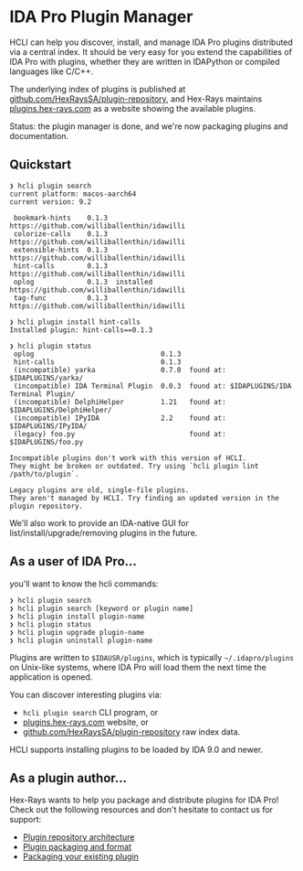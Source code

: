 # IDA Pro Plugin Manager

HCLI can help you discover, install, and manage IDA Pro plugins distributed via a central index.
It should be very easy for you extend the capabilities of IDA Pro with plugins,
 whether they are written in IDAPython or compiled languages like C/C++.

The underlying index of plugins is published at [github.com/HexRaysSA/plugin-repository](https://github.com/HexRaysSA/plugin-repository),
 and Hex-Rays maintains [plugins.hex-rays.com](https://plugins.hex-rays.com) as a website showing the available plugins.

Status: the plugin manager is done, and we're now packaging plugins and documentation.

## Quickstart

```console
❯ hcli plugin search
current platform: macos-aarch64
current version: 9.2

 bookmark-hints    0.1.3             https://github.com/williballenthin/idawilli
 colorize-calls    0.1.3             https://github.com/williballenthin/idawilli
 extensible-hints  0.1.3             https://github.com/williballenthin/idawilli
 hint-calls        0.1.3             https://github.com/williballenthin/idawilli
 oplog             0.1.3  installed  https://github.com/williballenthin/idawilli
 tag-func          0.1.3             https://github.com/williballenthin/idawilli

❯ hcli plugin install hint-calls
Installed plugin: hint-calls==0.1.3

❯ hcli plugin status
 oplog                               0.1.3
 hint-calls                          0.1.3
 (incompatible) yarka                0.7.0  found at: $IDAPLUGINS/yarka/
 (incompatible) IDA Terminal Plugin  0.0.3  found at: $IDAPLUGINS/IDA Terminal Plugin/
 (incompatible) DelphiHelper         1.21   found at: $IDAPLUGINS/DelphiHelper/
 (incompatible) IPyIDA               2.2    found at: $IDAPLUGINS/IPyIDA/
 (legacy) foo.py                            found at: $IDAPLUGINS/foo.py

Incompatible plugins don't work with this version of HCLI.
They might be broken or outdated. Try using `hcli plugin lint /path/to/plugin`.

Legacy plugins are old, single-file plugins.
They aren't managed by HCLI. Try finding an updated version in the plugin repository.
```

We'll also work to provide an IDA-native GUI for list/install/upgrade/removing plugins in the future.


## As a user of IDA Pro...

you'll want to know the hcli commands:

```
❯ hcli plugin search 
❯ hcli plugin search [keyword or plugin name]
❯ hcli plugin install plugin-name
❯ hcli plugin status
❯ hcli plugin upgrade plugin-name
❯ hcli plugin uninstall plugin-name
```

Plugins are written to `$IDAUSR/plugins`, which is typically `~/.idapro/plugins` on Unix-like systems,
where IDA Pro will load them the next time the application is opened.

You can discover interesting plugins via:

  - `hcli plugin search` CLI program, or
  - [plugins.hex-rays.com](https://plugins.hex-rays.com) website, or
  - [github.com/HexRaysSA/plugin-repository](https://github.com/HexRaysSA/plugin-repository) raw index data.

HCLI supports installing plugins to be loaded by IDA 9.0 and newer.


## As a plugin author...

Hex-Rays wants to help you package and distribute plugins for IDA Pro!
Check out the following resources and don't hesitate to contact us for support:

  - [Plugin repository architecture](./plugin-repository-architecture.md)
  - [Plugin packaging and format](./plugin-packaging-and-format.md)
  - [Packaging your existing plugin](./packaging-your-existing-plugin.md)
